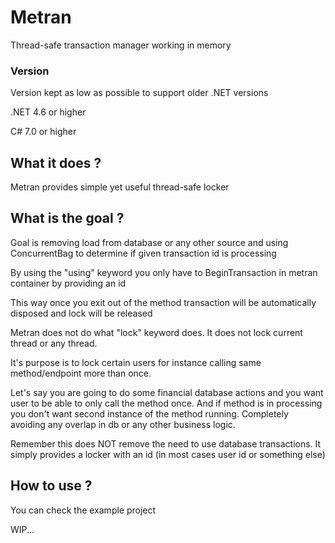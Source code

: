 # Metran

Thread-safe transaction manager working in memory

### Version

Version kept as low as possible to support older .NET versions

.NET 4.6 or higher

C# 7.0 or higher

## What it does ?

Metran provides simple yet useful thread-safe locker

## What is the goal ?

Goal is removing load from database or any other source and using ConcurrentBag to determine if given transaction id is
processing

By using the "using" keyword you only have to BeginTransaction in metran container by providing an id

This way once you exit out of the method transaction will be automatically disposed and lock will be released

Metran does not do what "lock" keyword does. It does not lock current thread or any thread.

It's purpose is to lock certain users for instance calling same method/endpoint more than once.

Let's say you are going to do some financial database actions and you want user to be able to only call the method once.
And if method is in processing you don't want second instance of the method running.
Completely avoiding any overlap in db or any other business logic.

Remember this does NOT remove the need to use database transactions. It simply provides a locker with an id (in most
cases user id or something else)

## How to use ?

You can check the example project

WIP...
